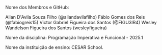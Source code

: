 Nome dos Membros e GitHub: 

Allan D'Avila Souza Filho (@allandavilafilho)
Fábio Gomes dos Reis (@fabiogreis15)
Victor Gabriel Figueira dos Santos (@FIGU3IR4)
Wesley Wandelson Figueira dos Santos (wesleyfigueira)

Nome da disciplina: Programação Imperativa e Funcional - 2025.1

Nome da instituição de ensino: CESAR School.
